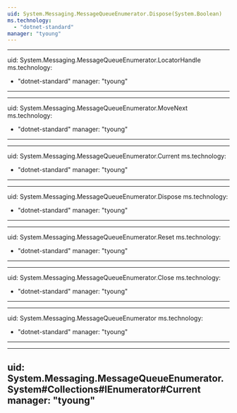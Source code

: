 ```yaml
---
uid: System.Messaging.MessageQueueEnumerator.Dispose(System.Boolean)
ms.technology: 
  - "dotnet-standard"
manager: "tyoung"
---
```


---
uid: System.Messaging.MessageQueueEnumerator.LocatorHandle
ms.technology: 
  - "dotnet-standard"
manager: "tyoung"
---

---
uid: System.Messaging.MessageQueueEnumerator.MoveNext
ms.technology: 
  - "dotnet-standard"
manager: "tyoung"
---

---
uid: System.Messaging.MessageQueueEnumerator.Current
ms.technology: 
  - "dotnet-standard"
manager: "tyoung"
---

---
uid: System.Messaging.MessageQueueEnumerator.Dispose
ms.technology: 
  - "dotnet-standard"
manager: "tyoung"
---

---
uid: System.Messaging.MessageQueueEnumerator.Reset
ms.technology: 
  - "dotnet-standard"
manager: "tyoung"
---

---
uid: System.Messaging.MessageQueueEnumerator.Close
ms.technology: 
  - "dotnet-standard"
manager: "tyoung"
---

---
uid: System.Messaging.MessageQueueEnumerator
ms.technology: 
  - "dotnet-standard"
manager: "tyoung"
---

---
uid: System.Messaging.MessageQueueEnumerator.System#Collections#IEnumerator#Current
manager: "tyoung"
---
